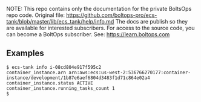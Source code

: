 <!-- note marker start -->
NOTE: This repo contains only the documentation for the private BoltsOps repo code.
Original file: https://github.com/boltops-pro/ecs-tank/blob/master/lib/ecs_tank/help/info.md
The docs are publish so they are available for interested subscribers.
For access to the source code, you can become a BoltOps subscriber.
See: https://learn.boltops.com

<!-- note marker end -->

## Examples

    $ ecs-tank info i-08cd804e917f595c2
    container_instance.arn arn:aws:ecs:us-west-2:536766270177:container-instance/development/1b87e6aef6804d3483f1d71c864e02a4
    container_instance.status ACTIVE
    container_instance.running_tasks_count 1
    $